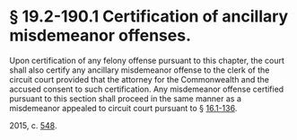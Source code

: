 # § 19.2-190.1 Certification of ancillary misdemeanor offenses.

<p>Upon certification of any felony offense pursuant to this chapter, the court shall also certify any ancillary misdemeanor offense to the clerk of the circuit court provided that the attorney for the Commonwealth and the accused consent to such certification. Any misdemeanor offense certified pursuant to this section shall proceed in the same manner as a misdemeanor appealed to circuit court pursuant to § <a href='http://law.lis.virginia.gov/vacode/16.1-136/'>16.1-136</a>.</p><p>2015, c. <a href='http://lis.virginia.gov/cgi-bin/legp604.exe?151+ful+CHAP0548'>548</a>.</p>